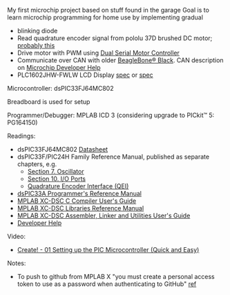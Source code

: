 My first microchip project based on stuff found in the garage
Goal is to learn microchip programming for home use by implementing gradual
- blinking diode
- Read quadrature encoder signal from pololu 37D brushed DC motor; [probably this](https://www.pololu.com/product/4691)
- Drive motor with PWM using [Dual Serial Motor Controller](https://www.pololu.com/product/2078)
- Communicate over CAN with older [BeagleBone® Black](https://www.beagleboard.org/boards/beaglebone-black). CAN description on [Microchip Developer Help](https://developerhelp.microchip.com/xwiki/bin/view/applications/can/)
- PLC1602JHW-FWLW LCD Display [spec](https://www.openhacks.com/uploadsproductos/eone-1602a1.pdf) or [spec](https://www.micros.com.pl/mediaserver/O_LCM162-wfpc_0001.pdf)

Microcontroller: dsPIC33FJ64MC802

Breadboard is used for setup

Programmer/Debugger: MPLAB ICD 3 (considering upgrade to PICkit™ 5: PG164150)

Readings: 
- dsPIC33FJ64MC802 [Datasheet](https://ww1.microchip.com/downloads/aemDocuments/documents/OTH/ProductDocuments/DataSheets/70291G.pdf)
- dsPIC33F/PIC24H Family Reference Manual, published as separate chapters, e.g.
  - [Section 7. Oscillator](https://ww1.microchip.com/downloads/en/DeviceDoc/70186E.pdf)
  - [Section 10. I/O Ports](https://ww1.microchip.com/downloads/aemDocuments/documents/OTH/ProductDocuments/ReferenceManuals/70193D.pdf)
  - [Quadrature Encoder Interface (QEI)](https://ww1.microchip.com/downloads/aemDocuments/documents/MCU16/ProductDocuments/ReferenceManuals/dsPIC33-PIC24-FRM-Quadrature-Encoder-Interface-QEI-DS70000601D.pdf)
- [dsPIC33A Programmer's Reference Manual](https://ww1.microchip.com/downloads/aemDocuments/documents/MCU16/ProductDocuments/ReferenceManuals/dsPIC33A-Programmers-Reference-Manual-DS70005540.pdf)
- [MPLAB XC-DSC C Compiler User's Guide](https://ww1.microchip.com/downloads/aemDocuments/documents/DEV/ProductDocuments/UserGuides/MPLAB-XC-DSC-C-Compiler-User-Guide-DS50003589.pdf)
- [MPLAB XC-DSC Libraries Reference Manual](https://ww1.microchip.com/downloads/aemDocuments/documents/DEV/ProductDocuments/ReferenceManuals/MPLAB-XC-DSC-Libraries-Reference-Manual-DS50003591.pdf)
- [MPLAB XC-DSC Assembler, Linker and Utilities User's Guide](https://ww1.microchip.com/downloads/aemDocuments/documents/DEV/ProductDocuments/UserGuides/MPLAB-XC-DSC-Assembler-Linker-and-Utilities-User-Guide-DS50003590.pdf)
- [Developer Help](https://developerhelp.microchip.com/xwiki/bin/view/Main/)

Video:
 - [Create! - 01 Setting up the PIC Microcontroller (Quick and Easy)](https://www.youtube.com/watch?v=CSCDfCr5kDo&t=996s)

Notes:
- To push to github from MPLAB X "you must create a personal access token to use as a password when authenticating to GitHub" [ref](https://microchip.my.site.com/s/article/Github-2-factor-authentification-in-MPLAB-X)
